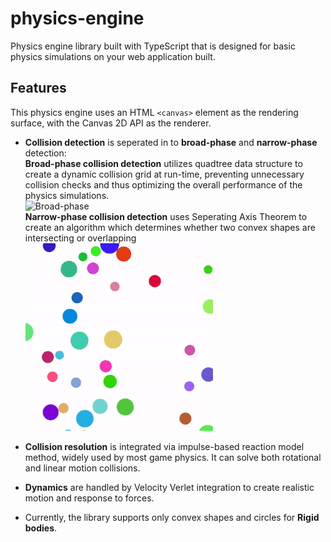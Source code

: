 # physics-engine

Physics engine library built with TypeScript that is designed for basic physics simulations on your web application built. 

## Features

This physics engine uses an HTML `<canvas>` element as the rendering surface, with the Canvas 2D API as the renderer.

- **Collision detection** is seperated in to **broad-phase** and **narrow-phase** detection: <br> **Broad-phase collision detection** utilizes quadtree data structure to create a dynamic collision grid at run-time, preventing unnecessary collision checks and thus optimizing the overall performance of the physics simulations. <br> ![Broad-phase](images/presentation2.gif)<br> **Narrow-phase collision detection** uses Seperating Axis Theorem to create an algorithm which determines whether two convex shapes are intersecting or overlapping <br> ![Narrow-phase](images/presentation.gif)

- **Collision resolution** is integrated via impulse-based reaction model method, widely used by most game physics. It can solve both rotational and linear motion collisions.

- **Dynamics** are handled by Velocity Verlet integration to create realistic motion and response to forces.

- Currently, the library supports only convex shapes and circles for **Rigid  bodies**.
